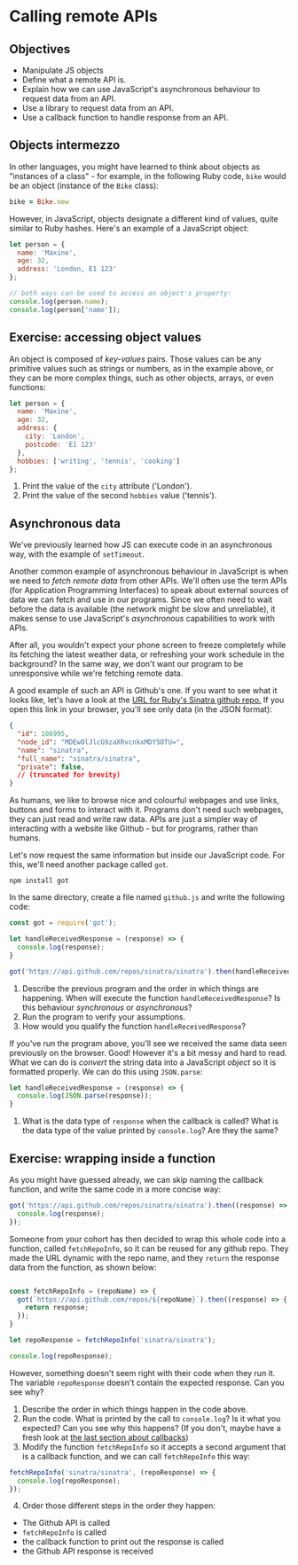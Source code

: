# Calling remote APIs

## Objectives

 * Manipulate JS objects
 * Define what a remote API is.
 * Explain how we can use JavaScript's asynchronous behaviour to request data from an API.
 * Use a library to request data from an API.
 * Use a callback function to handle response from an API.

## Objects intermezzo

In other languages, you might have learned to think about objects as "instances of a class" - for example, in the following Ruby code, `bike` would be an object (instance of the `Bike` class):

```ruby
bike = Bike.new
```

However, in JavaScript, objects designate a different kind of values, quite similar to Ruby hashes. Here's an example of a JavaScript object:

```javascript
let person = {
  name: 'Maxine',
  age: 32,
  address: 'London, E1 123'
};

// both ways can be used to access an object's property:
console.log(person.name);
console.log(person['name']);

```

## Exercise: accessing object values

An object is composed of *key-values* pairs. Those values can be any primitive values such as strings or numbers, as in the example above, or they can be more complex things, such as other objects, arrays, or even functions:
```javascript
let person = {
  name: 'Maxine',
  age: 32,
  address: {
    city: 'London',
    postcode: 'E1 123'
  },
  hobbies: ['writing', 'tennis', 'cooking']
};
```

1. Print the value of the `city` attribute ('London').
2. Print the value of the second `hobbies` value ('tennis').

## Asynchronous data

We've previously learned how JS can execute code in an asynchronous way, with the example of `setTimeout`.

Another common example of asynchronous behaviour in JavaScript is when we need to *fetch remote data* from other APIs. We'll often use the term APIs (for Application Programming Interfaces) to speak about external sources of data we can fetch and use in our programs. Since we often need to wait before the data is available (the network might be slow and unreliable), it makes sense to use JavaScript's *asynchronous* capabilities to work with APIs.

After all, you wouldn't expect your phone screen to freeze completely while its fetching the latest weather data, or refreshing your work schedule in the background? In the same way, we don't want our program to be unresponsive while we're fetching remote data. 

A good example of such an API is Github's one. If you want to see what it looks like, let's have a look at the [URL for Ruby's Sinatra github repo.](https://api.github.com/repos/sinatra/sinatra) If you open this link in your browser, you'll see only data (in the JSON format):

```json
{
  "id": 106995,
  "node_id": "MDEwOlJlcG9zaXRvcnkxMDY5OTU=",
  "name": "sinatra",
  "full_name": "sinatra/sinatra",
  "private": false,
  // (truncated for brevity)
}
```

As humans, we like to browse nice and colourful webpages and use links, buttons and forms to interact with it. Programs don't need such webpages, they can just read and write raw data. APIs are just a simpler way of interacting with a website like Github - but for programs, rather than humans.

Let's now request the same information but inside our JavaScript code. For this, we'll need another package called `got`.

```
npm install got
```

In the same directory, create a file named `github.js` and write the following code:

```javascript
const got = require('got');

let handleReceivedResponse = (response) => {
  console.log(response);
}

got('https://api.github.com/repos/sinatra/sinatra').then(handleReceivedResponse);
```

1. Describe the previous program and the order in which things are happening. When will execute the function `handleReceivedResponse`? Is this behaviour *synchronous* or *asynchronous*?
2. Run the program to verify your assumptions. 
3. How would you qualify the function `handleReceivedResponse`?

If you've run the program above, you'll see we received the same data seen previously on the browser. Good! However it's a bit messy and hard to read. What we can do is *convert* the string data into a JavaScript *object* so it is formatted properly. We can do this using `JSON.parse`:

```javascript
let handleReceivedResponse = (response) => {
  console.log(JSON.parse(response));
}
```

1. What is the data type of `response` when the callback is called? What is the data type of the value printed by `console.log`? Are they the same?

## Exercise: wrapping inside a function

As you might have guessed already, we can skip naming the callback function, and write the same code in a more concise way:

```javascript
got('https://api.github.com/repos/sinatra/sinatra').then((response) => {
  console.log(response);
});
```

Someone from your cohort has then decided to wrap this whole code into a function,  called `fetchRepoInfo`, so it can be reused for any github repo. They made the URL dynamic with the repo name, and they `return` the response data from the function, as shown below:
```javascript

const fetchRepoInfo = (repoName) => {
  got(`https://api.github.com/repos/${repoName}`).then((response) => {
    return response;
  });
}

let repoResponse = fetchRepoInfo('sinatra/sinatra');

console.log(repoResponse);
```

However, something doesn't seem right with their code when they run it. The variable `repoResponse` doesn't contain the expected response. Can you see why?

1. Describe the order in which things happen in the code above.
2. Run the code. What is printed by the call to `console.log`? Is it what you expected? Can you see why this happens? (If you don't, maybe have a fresh look at [the last section about callbacks](6-async.md))
3. Modify the function `fetchRepoInfo` so it accepts a second argument that is a callback function, and we can call `fetchRepoInfo` this way:

```javascript
fetchRepoInfo('sinatra/sinatra', (repoResponse) => {
  console.log(repoResponse);
});
```

4. Order those different steps in the order they happen:
  * The Github API is called
  * `fetchRepoInfo` is called
  * the callback function to print out the response is called
  * the Github API response is received
  
